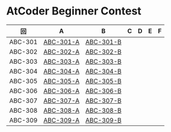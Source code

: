 # AtCoder Beginner Contest

| 回 | A | B | C | D | E | F |
|:---:|:---:|:---:|:---:|:---:|:---:|:---:|
| ABC-301 | [ABC-301-A](ABC-301-A.py) | [ABC-301-B](ABC-301-B.py) |  |  |  |  |
| ABC-302 | [ABC-302-A](ABC-302-A.py) | [ABC-302-B](ABC-302-B.py) |  |  |  |  |
| ABC-303 | [ABC-303-A](ABC-303-A.py) | [ABC-303-B](ABC-303-B.py) |  |  |  |  |
| ABC-304 | [ABC-304-A](ABC-304-A.py) | [ABC-304-B](ABC-304-B.py) |  |  |  |  |
| ABC-305 | [ABC-305-A](ABC-305-A.py) | [ABC-305-B](ABC-305-B.py) |  |  |  |  |
| ABC-306 | [ABC-306-A](ABC-306-A.py) | [ABC-306-B](ABC-306-B.py) |  |  |  |  |
| ABC-307 | [ABC-307-A](ABC-307-A.py) | [ABC-307-B](ABC-307-B.py) |  |  |  |  |
| ABC-308 | [ABC-308-A](ABC-308-A.py) | [ABC-308-B](ABC-308-B.py) |  |  |  |  |
| ABC-309 | [ABC-309-A](ABC-309-A.py) | [ABC-309-B](ABC-309-B.py) |  |  |  |  |
